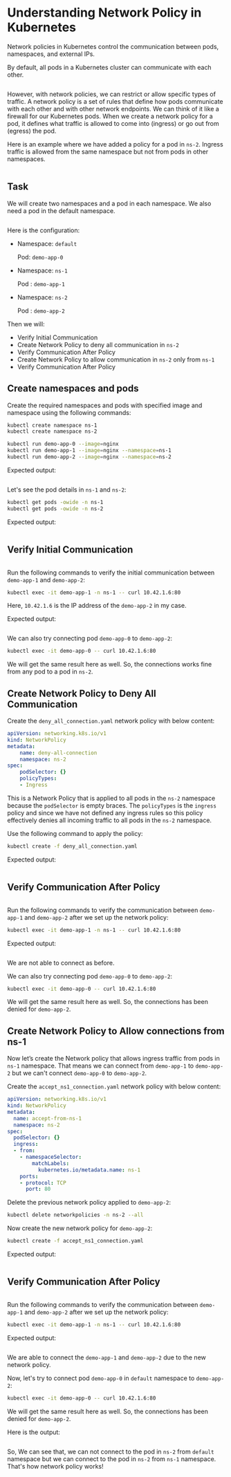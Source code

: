 # Understanding Network Policy in Kubernetes

Network policies in Kubernetes control the communication between pods, namespaces, and external IPs. 

By default, all pods in a Kubernetes cluster can communicate with each other. 

<img src="https://github.com/Minhaz00/K8s-lab/blob/Minhaz/Lab%20-%20Network%20policy/images/image.png?raw=true" alt="" />

However, with network policies, we can restrict or allow specific types of traffic. A network policy is a set of rules that define how pods communicate with each other and with other network endpoints. We can think of it like a firewall for our Kubernetes pods. When we create a network policy for a pod, it defines what traffic is allowed to come into (ingress) or go out from (egress) the pod. 

Here is an example where we have added a policy for a pod in `ns-2`. Ingress traffic is allowed from the same namespace but not from pods in other namespaces.

<img src="https://github.com/Minhaz00/K8s-lab/blob/Minhaz/Lab%20-%20Network%20policy/images/image-1.png?raw=true" alt="" />

## Task

We will create two namespaces and a pod in each namespace. We also need a pod in the default namespace.

<img src="https://github.com/Minhaz00/K8s-lab/blob/Minhaz/Lab%20-%20Network%20policy/images/image-2.png?raw=true" alt="" />

Here is the configuration:

- Namespace: `default`
  
  Pod: `demo-app-0`

- Namespace: `ns-1`
  
  Pod : `demo-app-1`

- Namespace: `ns-2`
  
  Pod : `demo-app-2`

Then we will:
- Verify Initial Communication
- Create Network Policy to deny all communication in `ns-2`
- Verify Communication After Policy
- Create Network Policy to allow communication in `ns-2` only from `ns-1`
- Verify Communication After Policy


## Create namespaces and pods

Create the required namespaces and pods with specified image and namespace using the following commands:

```bash
kubectl create namespace ns-1
kubectl create namespace ns-2

kubectl run demo-app-0 --image=nginx
kubectl run demo-app-1 --image=nginx --namespace=ns-1
kubectl run demo-app-2 --image=nginx --namespace=ns-2
```

Expected output:

<img src="https://github.com/Minhaz00/K8s-lab/blob/Minhaz/Lab%20-%20Network%20policy/images/image-3.png?raw=true" alt="" />

Let's see the pod details in `ns-1` and `ns-2`:

```bash
kubectl get pods -owide -n ns-1
kubectl get pods -owide -n ns-2
```

Expected output:

<img src="https://github.com/Minhaz00/K8s-lab/blob/Minhaz/Lab%20-%20Network%20policy/images/image-5.png?raw=true" alt="" />


## Verify Initial Communication

<img src="https://github.com/Minhaz00/K8s-lab/blob/Minhaz/Lab%20-%20Network%20policy/images/image-18.png?raw=true" alt="" />

Run the following commands to verify the initial communication between `demo-app-1` and `demo-app-2`:

```bash
kubectl exec -it demo-app-1 -n ns-1 -- curl 10.42.1.6:80
```

Here, `10.42.1.6` is the IP address of the `demo-app-2` in my case. 

Expected output:

<img src="https://github.com/Minhaz00/K8s-lab/blob/Minhaz/Lab%20-%20Network%20policy/images/image-6.png?raw=true" alt="" />

We can also try connecting pod `demo-app-0` to `demo-app-2`: 

```bash
kubectl exec -it demo-app-0 -- curl 10.42.1.6:80
```

We will get the same result here as well. So, the connections works fine from any pod to a pod in `ns-2`.

## Create Network Policy to Deny All Communication

Create the `deny_all_connection.yaml` network policy with below content:

```yaml
apiVersion: networking.k8s.io/v1
kind: NetworkPolicy
metadata:
    name: deny-all-connection
    namespace: ns-2
spec:
    podSelector: {}
    policyTypes:
    - Ingress
 ```

This is a Network Policy that is applied to all pods in the `ns-2` namespace because the `podSelector` is empty braces. The `policyTypes` is the `ingress` policy and since we have not defined any ingress rules so this policy effectively denies all incoming traffic to all pods in the `ns-2` namespace.



Use the following command to apply the policy:

```bash
kubectl create -f deny_all_connection.yaml
 ```

Expected output:

<img src="https://github.com/Minhaz00/K8s-lab/blob/Minhaz/Lab%20-%20Network%20policy/images/image-7.png?raw=true" alt="" />

## Verify Communication After Policy

<img src="https://github.com/Minhaz00/K8s-lab/blob/Minhaz/Lab%20-%20Network%20policy/images/image-17.png?raw=true" alt="" />

Run the following commands to verify the communication between `demo-app-1` and `demo-app-2` after we set up the network policy:

```bash
kubectl exec -it demo-app-1 -n ns-1 -- curl 10.42.1.6:80
```



Expected output:

<img src="https://github.com/Minhaz00/K8s-lab/blob/Minhaz/Lab%20-%20Network%20policy/images/image-8.png?raw=true" alt="" />

We are not able to connect as before.

We can also try connecting pod `demo-app-0` to `demo-app-2`: 

```bash
kubectl exec -it demo-app-0 -- curl 10.42.1.6:80
```

We will get the same result here as well. So, the connections has been denied for `demo-app-2`.


## Create Network Policy to Allow connections from ns-1

Now let’s create the Network policy that allows ingress traffic from pods in `ns-1` namespace. That means we can connect from `demo-app-1` to `demo-app-2` but we can't connect `demo-app-0` to `demo-app-2`.

Create the `accept_ns1_connection.yaml` network policy with below content:

```yaml
apiVersion: networking.k8s.io/v1
kind: NetworkPolicy
metadata:
  name: accept-from-ns-1
  namespace: ns-2
spec:
  podSelector: {}
  ingress:
  - from:
    - namespaceSelector:
        matchLabels:
          kubernetes.io/metadata.name: ns-1
    ports:
    - protocol: TCP
      port: 80
```

Delete the previous network policy applied to `demo-app-2`:

```bash
kubectl delete networkpolicies -n ns-2 --all
```

Now create the new network policy for `demo-app-2`:

```bash
kubectl create -f accept_ns1_connection.yaml
```

Expected output:

<img src="https://github.com/Minhaz00/K8s-lab/blob/Minhaz/Lab%20-%20Network%20policy/images/image-9.png?raw=true" alt="" />





## Verify Communication After Policy

<img src="https://github.com/Minhaz00/K8s-lab/blob/Minhaz/Lab%20-%20Network%20policy/images/image-16.png?raw=true" alt="" />

Run the following commands to verify the communication between `demo-app-1` and `demo-app-2` after we set up the network policy:

```bash
kubectl exec -it demo-app-1 -n ns-1 -- curl 10.42.1.6:80
```



Expected output:

<img src="https://github.com/Minhaz00/K8s-lab/blob/Minhaz/Lab%20-%20Network%20policy/images/image-11.png?raw=true" alt="" />

We are able to connect the `demo-app-1` and `demo-app-2` due to the new network policy.

Now, let's try to connect pod `demo-app-0` in `default` namespace to `demo-app-2`: 

```bash
kubectl exec -it demo-app-0 -- curl 10.42.1.6:80
```

We will get the same result here as well. So, the connections has been denied for `demo-app-2`.

Here is the output:

<img src="https://github.com/Minhaz00/K8s-lab/blob/Minhaz/Lab%20-%20Network%20policy/images/image-12.png?raw=true" alt="" />

So, We can see that, we can not connect to the pod in `ns-2` from `default` namespace but we can connect to the pod in `ns-2` from `ns-1` namespace. That's how network policy works!